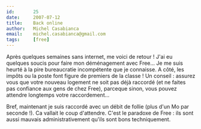 ```yaml
---
id:       25
date:     2007-07-12
title:    Back online
author:   Michel Casabianca
email:    michel.casabianca@gmail.com
tags:     [free]
---
```


Après quelques semaines sans internet, me voici de retour ! J'ai eu quelques soucis pour faire mon déménagement avec Free... Je me suis heurté à la pire bureaucratie incompétente que je connaisse. A côté, les impôts ou la poste font figure de premiers de la classe ! Un conseil : assurez vous que votre nouveau logement ne soit pas déjà raccordé (et ne faites pas confiance aux gens de chez Free), parceque sinon, vous pouvez attendre longtemps votre raccordement...

Bref, maintenant je suis raccordé avec un débit de follie (plus d'un Mo par seconde !). Ca vallait le coup d'attendre. C'est le paradoxe de Free : ils sont aussi mauvais administrativement qu'ils sont bons techniquement.

